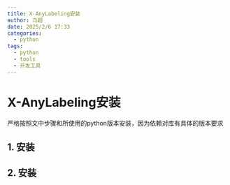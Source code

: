 ```yaml
---
title: X-AnyLabeling安装
author: 马超
date: 2025/2/6 17:33
categories:
  - python
tags:
  - python
  - tools
  - 开发工具
---
```

# X-AnyLabeling安装

严格按照文中步骤和所使用的python版本安装，因为依赖对库有具体的版本要求

## 1. 安装


## 2. 安装
